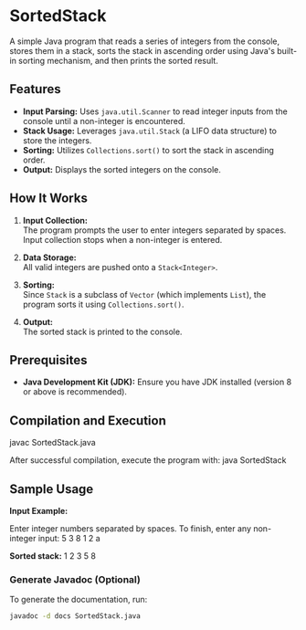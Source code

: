 # SortedStack

A simple Java program that reads a series of integers from the console, stores them in a stack, sorts the stack in ascending order using Java's built-in sorting mechanism, and then prints the sorted result.

## Features

- **Input Parsing:** Uses `java.util.Scanner` to read integer inputs from the console until a non-integer is encountered.
- **Stack Usage:** Leverages `java.util.Stack` (a LIFO data structure) to store the integers.
- **Sorting:** Utilizes `Collections.sort()` to sort the stack in ascending order.
- **Output:** Displays the sorted integers on the console.

## How It Works

1. **Input Collection:**  
   The program prompts the user to enter integers separated by spaces. Input collection stops when a non-integer is entered.

2. **Data Storage:**  
   All valid integers are pushed onto a `Stack<Integer>`.

3. **Sorting:**  
   Since `Stack` is a subclass of `Vector` (which implements `List`), the program sorts it using `Collections.sort()`.

4. **Output:**  
   The sorted stack is printed to the console.

## Prerequisites

- **Java Development Kit (JDK):** Ensure you have JDK installed (version 8 or above is recommended).

## Compilation and Execution

javac SortedStack.java

After successful compilation, execute the program with:
java SortedStack


## Sample Usage
**Input Example:**

Enter integer numbers separated by spaces. To finish, enter any non-integer input:
5 3 8 1 2 a

**Sorted stack:**
1 2 3 5 8 

### Generate Javadoc (Optional)

To generate the documentation, run:

```bash
javadoc -d docs SortedStack.java



